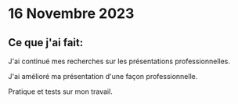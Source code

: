 # 16 Novembre 2023

## Ce que j'ai fait:

J'ai continué mes recherches sur les présentations professionnelles.

J'ai amélioré ma présentation d'une façon professionnelle.

Pratique et tests sur mon travail.